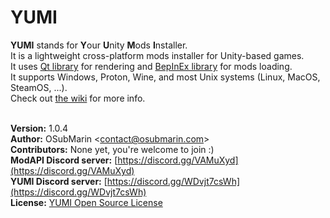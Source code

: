 # YUMI
**YUMI** stands for **Y**our **U**nity **M**ods **I**nstaller.<br>
It is a lightweight cross-platform mods installer for Unity-based games.<br>
It uses [Qt library](https://www.qt.io/) for rendering and [BepInEx library](https://github.com/BepInEx/BepInEx/) for mods loading.<br>
It supports Windows, Proton, Wine, and most Unix systems (Linux, MacOS, SteamOS, ...).<br>
Check out [the wiki](https://github.com/K07H/YUMI/wiki) for more info.
<br><br>

**Version:** 1.0.4<br>
**Author:** OSubMarin <[contact@osubmarin.com](mailto:contact@osubmarin.com)><br>
**Contributors:** None yet, you're welcome to join :)<br>
**ModAPI Discord server:** [https://discord.gg/VAMuXyd](https://discord.gg/VAMuXyd)<br>
**YUMI Discord server:** [https://discord.gg/WDvjt7csWh](https://discord.gg/WDvjt7csWh)<br>
**License:** [YUMI Open Source License](https://raw.githubusercontent.com/K07H/YUMI/main/LICENSE.txt)<br>
<br><br>
